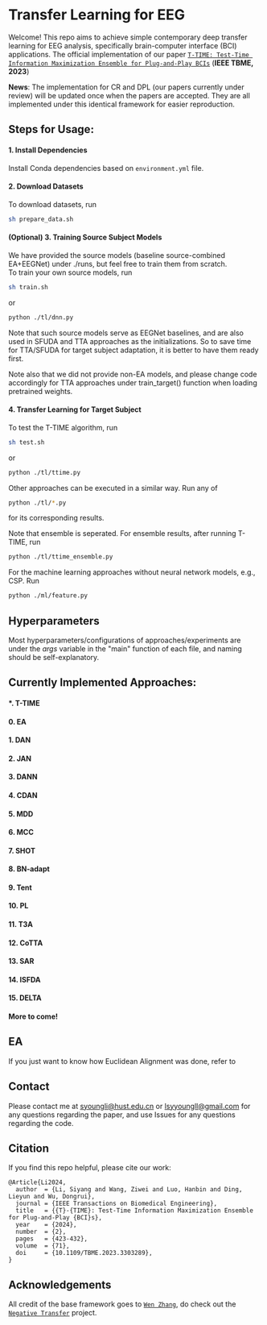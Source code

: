 # Transfer Learning for EEG

Welcome! This repo aims to achieve simple contemporary deep transfer learning for EEG analysis, specifically brain-computer interface (BCI) applications.
The official implementation of our paper [`T-TIME: Test-Time Information Maximization Ensemble for Plug-and-Play BCIs`](https://ieeexplore.ieee.org/abstract/document/10210666) (**IEEE TBME, 2023**)

**News**: The implementation for CR and DPL (our papers currently under review) will be updated once when the papers are accepted. They are all implemented under this identical framework for easier reproduction.

## Steps for Usage:

#### 1. Install Dependencies

Install Conda dependencies based on  `environment.yml` file.

#### 2. Download Datasets

To download datasets, run   
```sh 
sh prepare_data.sh
```   

#### (Optional) 3. Training Source Subject Models

We have provided the source models (baseline source-combined EA+EEGNet) under ./runs, but feel free to train them from scratch.  
To train your own source models, run   
```sh 
sh train.sh
```   
or   
```sh 
python ./tl/dnn.py
```  

Note that such source models serve as EEGNet baselines, and are also used in SFUDA and TTA approaches as the initializations. So to save time for TTA/SFUDA for target subject adaptation, it is better to have them ready first.  

Note also that we did not provide non-EA models, and please change code accordingly for TTA approaches under train_target() function when loading pretrained weights.

#### 4. Transfer Learning for Target Subject

To test the T-TIME algorithm, run   
```sh 
sh test.sh
```   
or   
```sh 
python ./tl/ttime.py
```   

Other approaches can be executed in a similar way. Run any of   
```sh 
python ./tl/*.py
```   
for its corresponding results.

Note that ensemble is seperated. For ensemble results, after running T-TIME, run  
```sh 
python ./tl/ttime_ensemble.py
```   

For the machine learning approaches without neural network models, e.g., CSP. Run   
```sh 
python ./ml/feature.py
```

## Hyperparameters

Most hyperparameters/configurations of approaches/experiments are under the *args* variable in the "main" function of each file, and naming should be self-explanatory.


## Currently Implemented Approaches:

#### *. T-TIME
#### 0. EA
#### 1. DAN
#### 2. JAN 
#### 3. DANN
#### 4. CDAN
#### 5. MDD
#### 6. MCC
#### 7. SHOT
#### 8. BN-adapt
#### 9. Tent
#### 10. PL
#### 11. T3A
#### 12. CoTTA
#### 13. SAR
#### 14. ISFDA
#### 15. DELTA
#### More to come!

## EA

If you just want to know how Euclidean Alignment was done, refer to 

## Contact

Please contact me at syoungli@hust.edu.cn or lsyyoungll@gmail.com for any questions regarding the paper, and use Issues for any questions regarding the code.

## Citation

If you find this repo helpful, please cite our work:
```
@Article{Li2024,
  author  = {Li, Siyang and Wang, Ziwei and Luo, Hanbin and Ding, Lieyun and Wu, Dongrui},
  journal = {IEEE Transactions on Biomedical Engineering},
  title   = {{T}-{TIME}: Test-Time Information Maximization Ensemble for Plug-and-Play {BCI}s},
  year    = {2024},
  number  = {2},
  pages   = {423-432},
  volume  = {71},
  doi     = {10.1109/TBME.2023.3303289},
}
```

## Acknowledgements

All credit of the base framework goes to [`Wen Zhang`](https://github.com/chamwen), do check out the [`Negative Transfer`](https://github.com/chamwen/NT-Benchmark) project.